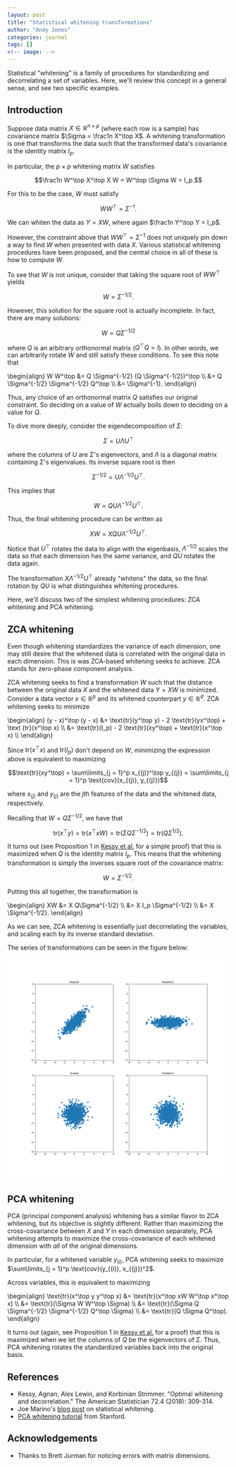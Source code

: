 ```yaml
---
layout: post
title: "Statistical whitening transformations"
author: "Andy Jones"
categories: journal
tags: []
<!-- image: -->
---
```


Statistical "whitening" is a family of procedures for standardizing and decorrelating a set of variables. Here, we'll review this concept in a general sense, and see two specific examples.

## Introduction

Suppose data matrix $X \in \mathbb{R}^{n \times p}$ (where each row is a sample) has covariance matrix $\Sigma = \frac1n X^\top X$. A whitening transformation is one that transforms the data such that the transformed data's covariance is the identity matrix $I_p$.

In particular, the $p \times p$ whitening matrix $W$ satisfies

$$\frac1n W^\top X^\top X W = W^\top \Sigma W = I_p.$$

For this to be the case, $W$ must satisfy

$$W W^\top = \Sigma^{-1}.$$

We can whiten the data as $Y = XW$, where again $\frac1n Y^\top Y = I_p$.

However, the constraint above that $W W^\top = \Sigma^{-1}$ does not uniquely pin down a way to find $W$ when presented with data $X$. Various statistical whitening procedures have been proposed, and the central choice in all of these is how to compute $W$.

To see that $W$ is not unique, consider that taking the square root of $W W^\top$ yields

$$W = \Sigma^{-1/2}.$$

However, this solution for the square root is actually incomplete. In fact, there are many solutions:

$$W = Q\Sigma^{-1/2}$$

where $Q$ is an arbitrary orthonormal matrix ($Q^\top Q = I$). In other words, we can arbitrarily rotate $W$ and still satisfy these conditions. To see this note that

\begin{align} W W^\top &= Q \Sigma^{-1/2} (Q \Sigma^{-1/2})^\top \\\ &= Q \Sigma^{-1/2} \Sigma^{-1/2} Q^\top \\\ &= \Sigma^{-1}. \end{align}

Thus, any choice of an orthonormal matrix $Q$ satisfies our original constraint. So deciding on a value of $W$ actually boils down to deciding on a value for $Q$.

To dive more deeply, consider the eigendecomposition of $\Sigma$:

$$\Sigma = U \Lambda U^\top$$

where the columns of $U$ are $\Sigma$'s eigenvectors, and $\Lambda$ is a diagonal matrix containing $\Sigma$'s eigenvalues. Its inverse square root is then

$$\Sigma^{-1/2} = U \Lambda^{-1/2} U^\top.$$

This implies that 

$$W = Q U \Lambda^{-1/2} U^\top.$$

Thus, the final whitening procedure can be written as 

$$XW = X Q U \Lambda^{-1/2} U^\top.$$

Notice that $U^\top$ rotates the data to align with the eigenbasis, $\Lambda^{-1/2}$ scales the data so that each dimension has the same variance, and $QU$ rotates the data again. 

The transformation $X \Lambda^{-1/2} U^\top$ already "whitens" the data, so the final rotation by $QU$ is what distinguishes whitening procedures. 

Here, we'll discuss two of the simplest whitening procedures: ZCA whitening and PCA whitening.

## ZCA whitening

Even though whitening standardizes the variance of each dimension, one may still desire that the whitened data is correlated with the original data in each dimension. This is was ZCA-based whitening seeks to achieve. ZCA stands for zero-phase component analysis.

ZCA whitening seeks to find a transformation $W$ such that the distance between the original data $X$ and the whitened data $Y = XW$ is minimized. Consider a data vector $x \in \mathbb{R}^p$ and its whitened counterpart $y \in \mathbb{R}^d$. ZCA whitening seeks to minimize

\begin{align} (y - x)^\top (y - x) &= \text{tr}(y^\top y) - 2 \text{tr}(yx^\top) + \text {tr}(x^\top x) \\\ &= \text{tr}(I_p) - 2 \text{tr}(xy^\top) + \text{tr}(x^\top x) \\\ \end{align}

Since $\text{tr}(x^\top x)$ and $\text{tr}(I_p)$ don't depend on $W$, minimizing the expression above is equivalent to maximizing 

$$\text{tr}(xy^\top) = \sum\limits_{j = 1}^p x_{(j)}^\top y_{(j)} = \sum\limits_{j = 1}^p \text{cov}(x_{(j)}, y_{(j)})$$

where $x_{(j)}$ and $y_{(j)}$ are the $j$th features of the data and the whitened data, respectively.

Recalling that $W = Q\Sigma^{-1/2}$, we have that

$$\text{tr}(x^\top y) = \text{tr}(x^\top x W) = \text{tr}(\Sigma Q \Sigma^{-1/2}) = \text{tr}(Q \Sigma^{1/2}).$$

It turns out (see Proposition 1 in [Kessy et al.](https://arxiv.org/pdf/1512.00809.pdf) for a simple proof) that this is maximized when $Q$ is the identity matrix $I_p$. This means that the whitening transformation is simply the inverses square root of the covariance matrix:

$$W = \Sigma^{-1/2}.$$

Putting this all together, the transformation is

\begin{align} XW &= X Q\Sigma^{-1/2} \\\ &= X I_p \Sigma^{-1/2} \\\ &= X \Sigma^{-1/2}. \end{align}

As we can see, ZCA whitening is essentially just decorrelating the variables, and scaling each by its inverse standard deviation.

The series of transformations can be seen in the figure below:

![zca_transformations](/assets/zca_transformations.png)


## PCA whitening

PCA (principal component analysis) whitening has a similar flavor to ZCA whitening, but its objective is slightly different. Rather than maximizing the cross-covariance between $X$ and $Y$ in each dimension separately, PCA whitening attempts to maximize the cross-covariance of each whitened dimension with _all_ of the original dimensions.

In particular, for a whitened variable $y_{(i)}$, PCA whitening seeks to maximize $\sum\limits_{j = 1}^p \text{cov}(y_{(i)}, x_{(j)})^2$.

Across variables, this is equivalent to maximizing

\begin{align} \text{tr}(x^\top y y^\top x) &= \text{tr}(x^\top xW W^\top x^\top x) \\\ &= \text{tr}(\Sigma W W^\top \Sigma) \\\ &= \text{tr}(\Sigma  Q \Sigma^{-1/2} \Sigma^{-1/2} Q^\top \Sigma) \\\ &= \text{tr}(Q \Sigma Q^\top). \end{align}

It turns out (again, see Proposition 1 in [Kessy et al.](https://arxiv.org/pdf/1512.00809.pdf) for a proof) that this is maximized when we let the columns of $Q$ be the eigenvectors of $\Sigma$. Thus, PCA whitening rotates the standardized variables back into the original basis.

## References

- Kessy, Agnan, Alex Lewin, and Korbinian Strimmer. "Optimal whitening and decorrelation." The American Statistician 72.4 (2018): 309-314.
- Joe Marino's [blog post](https://joelouismarino.github.io/posts/2017/08/statistical_whitening/) on statistical whitening.
- [PCA whitening tutorial](http://ufldl.stanford.edu/tutorial/unsupervised/PCAWhitening/) from Stanford.

## Acknowledgements
- Thanks to Brett Jurman for noticing errors with matrix dimensions.


